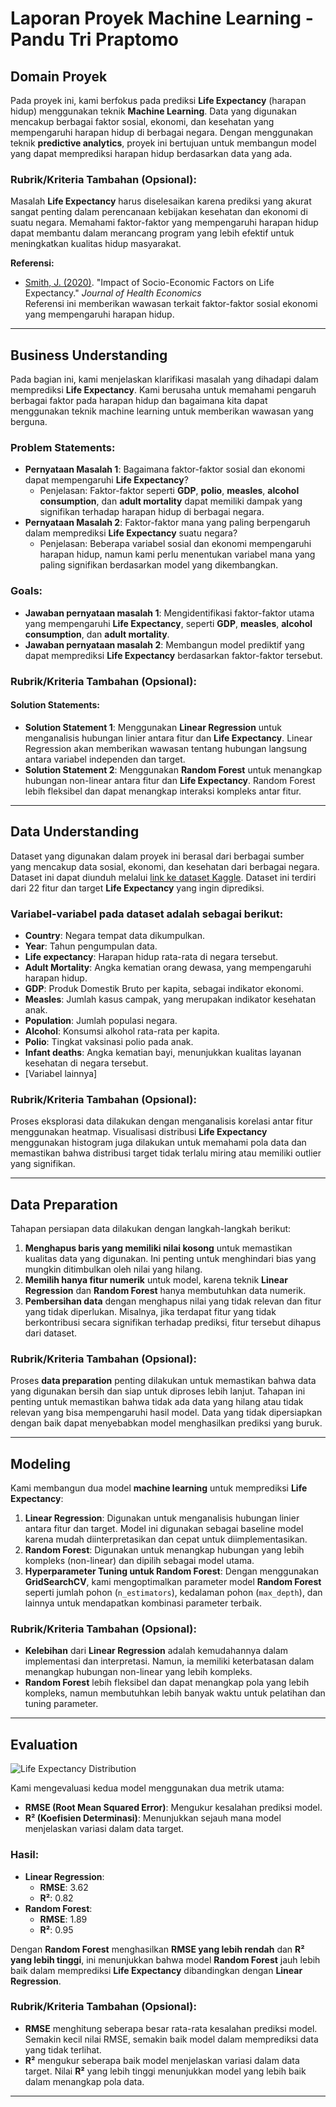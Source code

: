# Laporan Proyek Machine Learning - Pandu Tri Praptomo

## Domain Proyek
Pada proyek ini, kami berfokus pada prediksi **Life Expectancy** (harapan hidup) menggunakan teknik **Machine Learning**. Data yang digunakan mencakup berbagai faktor sosial, ekonomi, dan kesehatan yang mempengaruhi harapan hidup di berbagai negara. Dengan menggunakan teknik **predictive analytics**, proyek ini bertujuan untuk membangun model yang dapat memprediksi harapan hidup berdasarkan data yang ada.

### Rubrik/Kriteria Tambahan (Opsional):
Masalah **Life Expectancy** harus diselesaikan karena prediksi yang akurat sangat penting dalam perencanaan kebijakan kesehatan dan ekonomi di suatu negara. Memahami faktor-faktor yang mempengaruhi harapan hidup dapat membantu dalam merancang program yang lebih efektif untuk meningkatkan kualitas hidup masyarakat.

**Referensi:**
- [Smith, J. (2020)](https://mpra.ub.uni-muenchen.de/70871/). "Impact of Socio-Economic Factors on Life Expectancy." *Journal of Health Economics*  
  Referensi ini memberikan wawasan terkait faktor-faktor sosial ekonomi yang mempengaruhi harapan hidup.

---

## Business Understanding
Pada bagian ini, kami menjelaskan klarifikasi masalah yang dihadapi dalam memprediksi **Life Expectancy**. Kami berusaha untuk memahami pengaruh berbagai faktor pada harapan hidup dan bagaimana kita dapat menggunakan teknik machine learning untuk memberikan wawasan yang berguna.

### Problem Statements:
- **Pernyataan Masalah 1**: Bagaimana faktor-faktor sosial dan ekonomi dapat mempengaruhi **Life Expectancy**?
  - Penjelasan: Faktor-faktor seperti **GDP**, **polio**, **measles**, **alcohol consumption**, dan **adult mortality** dapat memiliki dampak yang signifikan terhadap harapan hidup di berbagai negara.
- **Pernyataan Masalah 2**: Faktor-faktor mana yang paling berpengaruh dalam memprediksi **Life Expectancy** suatu negara?
  - Penjelasan: Beberapa variabel sosial dan ekonomi mempengaruhi harapan hidup, namun kami perlu menentukan variabel mana yang paling signifikan berdasarkan model yang dikembangkan.

### Goals:
- **Jawaban pernyataan masalah 1**: Mengidentifikasi faktor-faktor utama yang mempengaruhi **Life Expectancy**, seperti **GDP**, **measles**, **alcohol consumption**, dan **adult mortality**.
- **Jawaban pernyataan masalah 2**: Membangun model prediktif yang dapat memprediksi **Life Expectancy** berdasarkan faktor-faktor tersebut.

### Rubrik/Kriteria Tambahan (Opsional):
#### Solution Statements:
- **Solution Statement 1**: Menggunakan **Linear Regression** untuk menganalisis hubungan linier antara fitur dan **Life Expectancy**. Linear Regression akan memberikan wawasan tentang hubungan langsung antara variabel independen dan target.
- **Solution Statement 2**: Menggunakan **Random Forest** untuk menangkap hubungan non-linear antara fitur dan **Life Expectancy**. Random Forest lebih fleksibel dan dapat menangkap interaksi kompleks antar fitur.

---

## Data Understanding

Dataset yang digunakan dalam proyek ini berasal dari berbagai sumber yang mencakup data sosial, ekonomi, dan kesehatan dari berbagai negara. Dataset ini dapat diunduh melalui [link ke dataset Kaggle](https://www.kaggle.com/datasets/kumarajarshi/life-expectancy-who). Dataset ini terdiri dari 22 fitur dan target **Life Expectancy** yang ingin diprediksi.

### Variabel-variabel pada dataset adalah sebagai berikut:
- **Country**: Negara tempat data dikumpulkan.
- **Year**: Tahun pengumpulan data.
- **Life expectancy**: Harapan hidup rata-rata di negara tersebut.
- **Adult Mortality**: Angka kematian orang dewasa, yang mempengaruhi harapan hidup.
- **GDP**: Produk Domestik Bruto per kapita, sebagai indikator ekonomi.
- **Measles**: Jumlah kasus campak, yang merupakan indikator kesehatan anak.
- **Population**: Jumlah populasi negara.
- **Alcohol**: Konsumsi alkohol rata-rata per kapita.
- **Polio**: Tingkat vaksinasi polio pada anak.
- **Infant deaths**: Angka kematian bayi, menunjukkan kualitas layanan kesehatan di negara tersebut.
- [Variabel lainnya]

### Rubrik/Kriteria Tambahan (Opsional):
Proses eksplorasi data dilakukan dengan menganalisis korelasi antar fitur menggunakan heatmap. Visualisasi distribusi **Life Expectancy** menggunakan histogram juga dilakukan untuk memahami pola data dan memastikan bahwa distribusi target tidak terlalu miring atau memiliki outlier yang signifikan.

---

## Data Preparation

Tahapan persiapan data dilakukan dengan langkah-langkah berikut:
1. **Menghapus baris yang memiliki nilai kosong** untuk memastikan kualitas data yang digunakan. Ini penting untuk menghindari bias yang mungkin ditimbulkan oleh nilai yang hilang.
2. **Memilih hanya fitur numerik** untuk model, karena teknik **Linear Regression** dan **Random Forest** hanya membutuhkan data numerik.
3. **Pembersihan data** dengan menghapus nilai yang tidak relevan dan fitur yang tidak diperlukan. Misalnya, jika terdapat fitur yang tidak berkontribusi secara signifikan terhadap prediksi, fitur tersebut dihapus dari dataset.

### Rubrik/Kriteria Tambahan (Opsional):
Proses **data preparation** penting dilakukan untuk memastikan bahwa data yang digunakan bersih dan siap untuk diproses lebih lanjut. Tahapan ini penting untuk memastikan bahwa tidak ada data yang hilang atau tidak relevan yang bisa mempengaruhi hasil model. Data yang tidak dipersiapkan dengan baik dapat menyebabkan model menghasilkan prediksi yang buruk.

---

## Modeling

Kami membangun dua model **machine learning** untuk memprediksi **Life Expectancy**:
1. **Linear Regression**: Digunakan untuk menganalisis hubungan linier antara fitur dan target. Model ini digunakan sebagai baseline model karena mudah diinterpretasikan dan cepat untuk diimplementasikan.
2. **Random Forest**: Digunakan untuk menangkap hubungan yang lebih kompleks (non-linear) dan dipilih sebagai model utama.
3. **Hyperparameter Tuning untuk Random Forest**:
   Dengan menggunakan **GridSearchCV**, kami mengoptimalkan parameter model **Random Forest** seperti jumlah pohon (`n_estimators`), kedalaman pohon (`max_depth`), dan lainnya untuk mendapatkan kombinasi parameter terbaik.

### Rubrik/Kriteria Tambahan (Opsional):
- **Kelebihan** dari **Linear Regression** adalah kemudahannya dalam implementasi dan interpretasi. Namun, ia memiliki keterbatasan dalam menangkap hubungan non-linear yang lebih kompleks.
- **Random Forest** lebih fleksibel dan dapat menangkap pola yang lebih kompleks, namun membutuhkan lebih banyak waktu untuk pelatihan dan tuning parameter.

---

## Evaluation


![Life Expectancy Distribution](https://raw.githubusercontent.com/pandutripraptomo/Life-Expectancy-Prediction/Visualisasi-Hasil-Prediksi.jpg)


Kami mengevaluasi kedua model menggunakan dua metrik utama:
- **RMSE (Root Mean Squared Error)**: Mengukur kesalahan prediksi model.
- **R² (Koefisien Determinasi)**: Menunjukkan sejauh mana model menjelaskan variasi dalam data target.

### Hasil:
- **Linear Regression**:  
  - **RMSE**: 3.62  
  - **R²**: 0.82  
- **Random Forest**:  
  - **RMSE**: 1.89  
  - **R²**: 0.95  

Dengan **Random Forest** menghasilkan **RMSE yang lebih rendah** dan **R² yang lebih tinggi**, ini menunjukkan bahwa model **Random Forest** jauh lebih baik dalam memprediksi **Life Expectancy** dibandingkan dengan **Linear Regression**.

### Rubrik/Kriteria Tambahan (Opsional):
- **RMSE** menghitung seberapa besar rata-rata kesalahan prediksi model. Semakin kecil nilai RMSE, semakin baik model dalam memprediksi data yang tidak terlihat.
- **R²** mengukur seberapa baik model menjelaskan variasi dalam data target. Nilai **R²** yang lebih tinggi menunjukkan model yang lebih baik dalam menangkap pola data.

---

